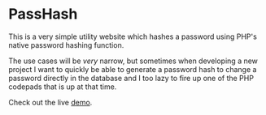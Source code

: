 PassHash
=

This is a very simple utility website which hashes a password using PHP's native password hashing function.

The use cases will be *very* narrow, but sometimes when developing a new project I want to quickly be able to generate a password hash to change a password directly in the database and I too lazy to fire up one of the PHP codepads that is up at that time.

Check out the live [demo][demo].

[demo]:https://passhash.pieterhordijk.com

